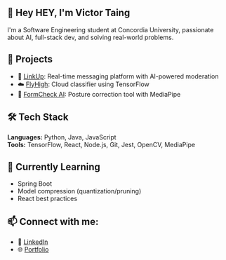 ## 👋 Hey HEY, I'm Victor Taing

I'm a Software Engineering student at Concordia University, passionate about AI, full-stack dev, and solving real-world problems.

## 🚀 Projects

- 🔗 [LinkUp](https://github.com/antholim/LinkUp): Real-time messaging platform with AI-powered moderation
- ☁️ [FlyHigh](https://github.com/vtaing10/FlyHigh): Cloud classifier using TensorFlow
- 🧍 [FormCheck AI](https://devpost.com/software/fitnesscheck-ai): Posture correction tool with MediaPipe

## 🛠 Tech Stack

**Languages:** Python, Java, JavaScript  
**Tools:** TensorFlow, React, Node.js, Git, Jest, OpenCV, MediaPipe

## 🌱 Currently Learning
- Spring Boot
- Model compression (quantization/pruning)
- React best practices

## 📫 Connect with me:
- 💼 [LinkedIn](https://www.linkedin.com/in/victor-taing)
- 🌐 [Portfolio](https://vtaing-portfolio.netlify.app)
